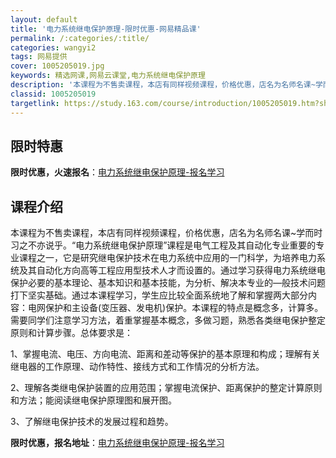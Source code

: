 ```yaml
---
layout: default
title: '电力系统继电保护原理-限时优惠-网易精品课'
permalink: /:categories/:title/
categories: wangyi2
tags: 网易提供
cover: 1005205019.jpg
keywords: 精选网课,网易云课堂,电力系统继电保护原理
description: '本课程为不售卖课程，本店有同样视频课程，价格优惠，店名为名师名课~学而时习之不亦说乎。“电力系统继电保护原理”课程是电气'
classid: 1005205019
targetlink: https://study.163.com/course/introduction/1005205019.htm?share=1&shareId=1025206652&utm_campaign=share&utm_medium=iphoneShare&utm_source=&utm_u=1025206652
---
```


## 限时特惠

**限时优惠，火速报名**：[电力系统继电保护原理-报名学习](https://study.163.com/course/introduction/1005205019.htm?share=1&shareId=1025206652&utm_campaign=share&utm_medium=iphoneShare&utm_source=&utm_u=1025206652)

## 课程介绍

本课程为不售卖课程，本店有同样视频课程，价格优惠，店名为名师名课~学而时习之不亦说乎。“电力系统继电保护原理”课程是电气工程及其自动化专业重要的专业课程之一，它是研究继电保护技术在电力系统中应用的一门科学，为培养电力系统及其自动化方向高等工程应用型技术人才而设置的。通过学习获得电力系统继电保护必要的基本理论、基本知识和基本技能，为分析、解决本专业的—般技术问题打下坚实基础。通过本课程学习，学生应比较全面系统地了解和掌握两大部分内容：电网保护和主设备(变压器、发电机)保护。本课程的特点是概念多，计算多。需要同学们注意学习方法，着重掌握基本概念，多做习题，熟悉各类继电保护整定原则和计算步骤。总体要求是：

1、掌握电流、电压、方向电流、距离和差动等保护的基本原理和构成；理解有关继电器的工作原理、动作特性、接线方式和工作情况的分析方法。

2、理解各类继电保护装置的应用范围；掌握电流保护、距离保护的整定计算原则和方法；能阅读继电保护原理图和展开图。

3、了解继电保护技术的发展过程和趋势。

**限时优惠，报名地址**：[电力系统继电保护原理-报名学习](https://study.163.com/course/introduction/1005205019.htm?share=1&shareId=1025206652&utm_campaign=share&utm_medium=iphoneShare&utm_source=&utm_u=1025206652)

